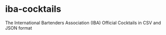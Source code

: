 # iba-cocktails
The International Bartenders Association (IBA) Official Cocktails in CSV and JSON format
